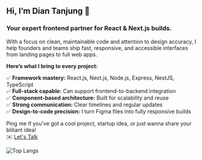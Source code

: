 
## Hi, I’m Dian Tanjung 👋   
### Your expert frontend partner for React & Next.js builds. 

With a focus on clean, maintainable code and attention to design accuracy, I help founders and teams ship fast, responsive, and accessible interfaces from landing pages to full web apps. 

**Here’s what I bring to every project:**

✅ **Framework mastery:** React.js, Next.js, Node.js, Express, NestJS, TypeScript  
✅ **Full-stack capable:** Can support frontend-to-backend integration  
✅ **Component-based architecture:** Built for scalability and reuse   
✅ **Strong communication:** Clear timelines and regular updates   
✅ **Design-to-code precision:** I turn Figma files into fully responsive builds  

Ping me if you’ve got a cool project, startup idea, or just wanna share your bliliant idea!   
✉️ [Let's Talk](https://upwork.com/freelancers/dianmulyanatanjung)   

![Top Langs](https://github-readme-stats.vercel.app/api/top-langs/?username=diantanjung&layout=compact&theme=radical)
<!--
**diantanjung/diantanjung** is a ✨ _special_ ✨ repository because its `README.md` (this file) appears on your GitHub profile.

Here are some ideas to get you started:

- 🔭 I’m currently working on ...
- 🌱 I’m currently learning ...
- 👯 I’m looking to collaborate on ...
- 🤔 I’m looking for help with ...
- 💬 Ask me about ...
- 📫 How to reach me: ...
- 😄 Pronouns: ...
- ⚡ Fun fact: ...
-->
